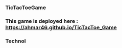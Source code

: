 ### TicTacToeGame

### This game is deployed here : https://ahmar46.github.io/TicTacToe_Game

### Technol